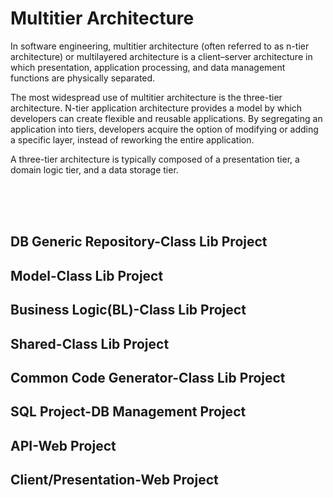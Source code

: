 # Multitier Architecture
In software engineering, multitier architecture (often referred to as n-tier architecture) or multilayered architecture is a client–server architecture in which presentation, application processing, and data management functions are physically separated. <br />

The most widespread use of multitier architecture is the three-tier architecture.  N-tier application architecture provides a model by which developers can create flexible and reusable applications. By segregating an application into tiers, developers acquire the option of modifying or adding a specific layer, instead of reworking the entire application. <br />

A three-tier architecture is typically composed of a presentation tier, a domain logic tier, and a data storage tier.

<br />
<br />
<br />

##  DB Generic Repository-Class Lib Project <br />
##  Model-Class Lib Project <br />
##  Business Logic(BL)-Class Lib Project <br />
##  Shared-Class Lib Project <br />
##  Common Code Generator-Class Lib Project <br />
##  SQL Project-DB Management Project <br />
##  API-Web Project <br />
##  Client/Presentation-Web Project <br />


